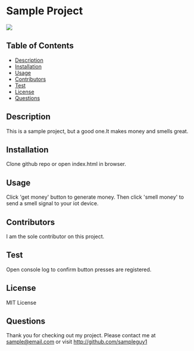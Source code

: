 # Sample Project
  <img src="https://img.shields.io/badge/license-MIT License-blue"/>
  
## Table of Contents
* [Description](#description)
* [Installation](#installation)
* [Usage](#usage)
* [Contributors](#contributors)
* [Test](#test)
* [License](#license)
* [Questions](#questions)

## Description
This is a sample project, but a good one.It makes money and smells great.

## Installation
Clone github repo or open index.html in browser.

## Usage
Click 'get money' button to generate money. Then click 'smell money' to send a smell signal to your iot device.

## Contributors
I am the sole contributor on this project.

## Test
Open console log to confirm button presses are registered.

## License
MIT License

## Questions
Thank you for checking out my project. Please contact me at sample@email.com or visit http://github.com/sampleguy1
